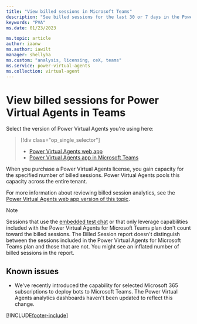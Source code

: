 ```yaml
---
title: "View billed sessions in Microsoft Teams"
description: "See billed sessions for the last 30 or 7 days in the Power Virtual Agents app in Microsoft Teams."
keywords: "PVA"
ms.date: 01/23/2023

ms.topic: article
author: iaanw
ms.author: iawilt
manager: shellyha
ms.custom: "analysis, licensing, ceX, teams"
ms.service: power-virtual-agents
ms.collection: virtual-agent
---
```


# View billed sessions for Power Virtual Agents in Teams

Select the version of Power Virtual Agents you're using here:

> [!div class="op_single_selector"]
>
> - [Power Virtual Agents web app](../analytics-billed-sessions.md)
> - [Power Virtual Agents app in Microsoft Teams](analytics-billed-sessions-teams.md)

When you purchase a Power Virtual Agents license, you gain capacity for the specified number of billed sessions. Power Virtual Agents pools this capacity across the entire tenant.

For more information about reviewing billed session analytics, see the [Power Virtual Agents web app version of this topic](../analytics-billed-sessions.md).

> [!NOTE]
> Sessions that use the [embedded test chat](authoring-test-bot-teams.md) or that only leverage capabilities included with the Power Virtual Agents for Microsoft Teams plan don't count toward the billed sessions.
> The Billed Session report doesn't distinguish between the sessions included in the Power Virtual Agents for Microsoft Teams plan and those that are not. You might see an inflated number of billed sessions in the report.

## Known issues

- We've recently introduced the capability for selected Microsoft 365 subscriptions to deploy bots to Microsoft Teams. The Power Virtual Agents analytics dashboards haven't been updated to reflect this change.

[!INCLUDE[footer-include](../includes/footer-banner.md)]
